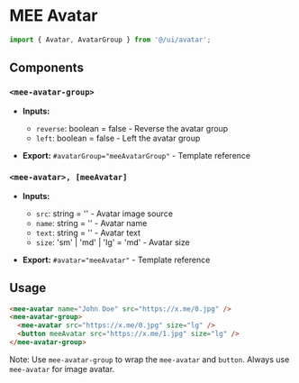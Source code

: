 # MEE Avatar

```typescript
import { Avatar, AvatarGroup } from '@/ui/avatar';
```

## Components

### `<mee-avatar-group>`

- **Inputs:**

  - `reverse`: boolean = false - Reverse the avatar group
  - `left`: boolean = false - Left the avatar group

- **Export:** `#avatarGroup="meeAvatarGroup"` - Template reference

### `<mee-avatar>, [meeAvatar]`

- **Inputs:**

  - `src`: string = '' - Avatar image source
  - `name`: string = '' - Avatar name
  - `text`: string = '' - Avatar text
  - `size`: 'sm' | 'md' | 'lg' = 'md' - Avatar size

- **Export:** `#avatar="meeAvatar"` - Template reference

## Usage

```html
<mee-avatar name="John Doe" src="https://x.me/0.jpg" />
<mee-avatar-group>
  <mee-avatar src="https://x.me/0.jpg" size="lg" />
  <button meeAvatar src="https://x.me/1.jpg" size="lg" />
</mee-avatar-group>
```

Note: Use `mee-avatar-group` to wrap the `mee-avatar` and `button`. Always use `mee-avatar` for image avatar.
